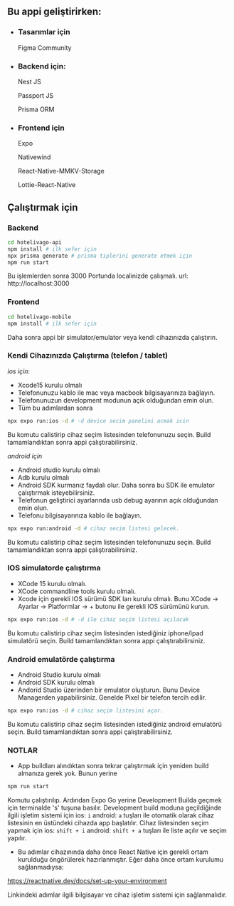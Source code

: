 ## Bu appi geliştirirken:

- ### Tasarımlar için

  Figma Community

- ### Backend için:

  Nest JS

  Passport JS

  Prisma ORM

- ### Frontend için

  Expo

  Nativewind

  React-Native-MMKV-Storage

  Lottie-React-Native

## Çalıştırmak için

### Backend

```sh
cd hotelivago-api
npm install # ilk sefer için
npx prisma generate # prisma tiplerini generate etmek için
npm run start
```

Bu işlemlerden sonra 3000 Portunda localinizde çalışmalı.
url: http://localhost:3000

### Frontend

```sh
cd hotelivago-mobile
npm install # ilk sefer için
```

Daha sonra appi bir simulator/emulator veya kendi cihazınızda çalıştırın.

### Kendi Cihazınızda Çalıştırma (telefon / tablet)

_ios için_:

- Xcode15 kurulu olmalı
- Telefonunuzu kablo ile mac veya macbook bilgisayarınıza bağlayın.
- Telefonunuzun development modunun açık olduğundan emin olun.
- Tüm bu adımlardan sonra

```sh
npx expo run:ios -d # -d device secim panelini acmak icin
```

Bu komutu calistirip cihaz seçim listesinden telefonunuzu seçin. Build tamamlandıktan sonra appi çalıştırabilirsiniz.

_android için_

- Android studio kurulu olmalı
- Adb kurulu olmalı
- Android SDK kurmanız faydalı olur. Daha sonra bu SDK ile emulator çalıştırmak isteyebilirsiniz.
- Telefonun geliştirici ayarlarında usb debug ayarının açık olduğundan emin olun.
- Telefonu bilgisayarınıza kablo ile bağlayın.

```sh
npx expo run:android -d # cihaz secim listesi gelecek.
```

Bu komutu calistirip cihaz seçim listesinden telefonunuzu seçin. Build tamamlandıktan sonra appi çalıştırabilirsiniz.

### IOS simulatorde çalıştırma

- XCode 15 kurulu olmalı.
- XCode commandline tools kurulu olmalı.
- Xcode için gerekli IOS sürümü SDK ları kurulu olmalı. Bunu XCode -> Ayarlar -> Platformlar -> + butonu ile gerekli IOS sürümünü kurun.

```sh
npx expo run:ios -d # -d ile cihaz seçim listesi açılacak
```

Bu komutu calistirip cihaz seçim listesinden istediğiniz iphone/ipad simulatörü seçin. Build tamamlandıktan sonra appi çalıştırabilirsiniz.

### Android emulatörde çalıştırma

- Android Studio kurulu olmalı
- Android SDK kurulu olmalı
- Andorid Studio üzerinden bir emulator oluşturun. Bunu Device Managerden yapabilirsiniz. Genelde Pixel bir telefon tercih edilir.

```sh
npx expo run:ios -d # cihaz seçim listesini açar.
```

Bu komutu calistirip cihaz seçim listesinden istediğiniz android emulatörü seçin. Build tamamlandıktan sonra appi çalıştırabilirsiniz.

### NOTLAR

- App buildları alındıktan sonra tekrar çalıştırmak için yeniden build almanıza gerek yok. Bunun yerine

```sh
npm run start
```

Komutu çalıştırılıp. Ardından Expo Go yerine Development Builda geçmek için terminalde 's' tuşuna basılır. Development build moduna geçildiğinde ilgili işletim sistemi için
ios: `i`
android: `a`
tuşları ile otomatik olarak cihaz listesinin en üstündeki cihazda app başlatılır. Cihaz listesinden seçim yapmak için
ios: `shift + i`
android: `shift + a`
tuşları ile liste açılır ve seçim yapılır.

- Bu adımlar cihazınında daha önce React Native için gerekli ortam kurulduğu öngörülerek hazırlanmıştır. Eğer daha önce ortam kurulumu sağlanmadıysa:

https://reactnative.dev/docs/set-up-your-environment

Linkindeki adımlar ilgili bilgisayar ve cihaz işletim sistemi için sağlanmalıdır.
